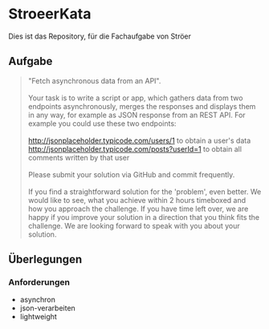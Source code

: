 # StroeerKata
Dies ist das Repository, für die Fachaufgabe von Ströer

## Aufgabe
>"Fetch asynchronous data from an API".\
\
Your task is to write a script or app, which gathers data from two endpoints asynchronously, merges the responses and displays them in any way, for example as JSON response from an REST API.
For example you could use these two endpoints:\
\
http://jsonplaceholder.typicode.com/users/1 to obtain a user's data\
http://jsonplaceholder.typicode.com/posts?userId=1 to obtain all comments written by that user\
\
Please submit your solution via GitHub and commit frequently. \
\
If you find a straightforward solution for the 'problem', even better.
We would like to see, what you achieve within 2 hours timeboxed and how you approach the challenge.
If you have time left over, we are happy if you improve your solution in a direction that you think fits the challenge.
We are looking forward to speak with you about your solution. 

## Überlegungen

### Anforderungen

- asynchron
- json-verarbeiten
- lightweight
